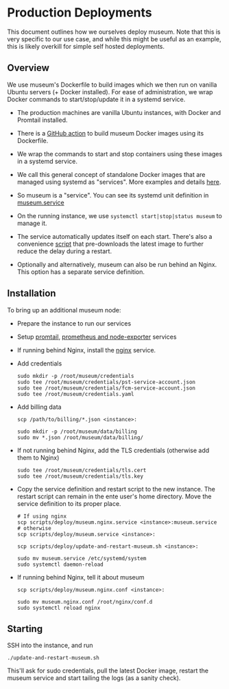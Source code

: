 # Production Deployments

This document outlines how we ourselves deploy museum. Note that this is very
specific to our use case, and while this might be useful as an example, this is
likely overkill for simple self hosted deployments.

## Overview

We use museum's Dockerfile to build images which we then run on vanilla Ubuntu
servers (+ Docker installed). For ease of administration, we wrap Docker
commands to start/stop/update it in a systemd service.

* The production machines are vanilla Ubuntu instances, with Docker and Promtail
installed.

* There is a [GitHub action](../../../.github/workflows/server-release.yml) to
  build museum Docker images using its Dockerfile.

* We wrap the commands to start and stop containers using these images in a
  systemd service.

* We call this general concept of standalone Docker images that are managed
using systemd as "services". More examples and details
[here](../../../infra/services/README.md).

* So museum is a "service". You can see its systemd unit definition in
  [museum.service](museum.service)

* On the running instance, we use `systemctl start|stop|status museum` to manage
  it.

* The service automatically updates itself on each start. There's also a
  convenience [script](update-and-restart-museum.sh) that pre-downloads the
  latest image to further reduce the delay during a restart.

* Optionally and alternatively, museum can also be run behind an Nginx. This
  option has a separate service definition.

## Installation

To bring up an additional museum node:

* Prepare the instance to run our services

* Setup [promtail](../../../infra/services/promtail/README.md), [prometheus and
  node-exporter](../../../infra/services/prometheus/README.md) services

* If running behind Nginx, install the
  [nginx](../../../infra/services/nginx/README.md) service.

* Add credentials

      sudo mkdir -p /root/museum/credentials
      sudo tee /root/museum/credentials/pst-service-account.json
      sudo tee /root/museum/credentials/fcm-service-account.json
      sudo tee /root/museum/credentials.yaml

* Add billing data

      scp /path/to/billing/*.json <instance>:

      sudo mkdir -p /root/museum/data/billing
      sudo mv *.json /root/museum/data/billing/

* If not running behind Nginx, add the TLS credentials (otherwise add them to
  Nginx)

      sudo tee /root/museum/credentials/tls.cert
      sudo tee /root/museum/credentials/tls.key

* Copy the service definition and restart script to the new instance. The
  restart script can remain in the ente user's home directory. Move the service
  definition to its proper place.

      # If using nginx
      scp scripts/deploy/museum.nginx.service <instance>:museum.service
      # otherwise
      scp scripts/deploy/museum.service <instance>:

      scp scripts/deploy/update-and-restart-museum.sh <instance>:

      sudo mv museum.service /etc/systemd/system
      sudo systemctl daemon-reload

* If running behind Nginx, tell it about museum

      scp scripts/deploy/museum.nginx.conf <instance>:

      sudo mv museum.nginx.conf /root/nginx/conf.d
      sudo systemctl reload nginx

## Starting

SSH into the instance, and run

    ./update-and-restart-museum.sh

This'll ask for sudo credentials, pull the latest Docker image, restart the
museum service and start tailing the logs (as a sanity check).
